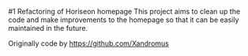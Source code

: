 #1 Refactoring of Horiseon homepage
This project aims to clean up the code and make improvements to the homepage so that it can be easily maintained in the future. 

Originally code by https://github.com/Xandromus
